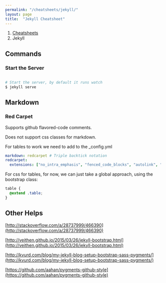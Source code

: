 ```yaml
---
permalink: "/cheatsheets/jekyll/"
layout: page
title:  "Jekyll Cheatsheet"
---
```


<ol class="breadcrumb">
  <li><a href="/cheatsheets">Cheatsheets</a></li>
  <li>Jekyll</li>
</ol>

## Commands

### Start the Server

```sh

# Start the server, by default it runs watch
$ jekyll serve

```

## Markdown

### Red Carpet

Supports github flavored-code comments.

Does not support css classes for markdown.

For tables to work we need to add to the _config.yml

```yaml
markdown: redcarpet # Triple backtick notation
redcarpet:
  extensions: ["no_intra_emphasis", "fenced_code_blocks", "autolink", "tables", "with_toc_data"]
```

For css for tables, for now, we can just take a global approach, using the bootstrap class:

```scss
table {
  @extend .table;
}
```

## Other Helps

[http://stackoverflow.com/a/28737999/466390](http://stackoverflow.com/a/28737999/466390)

[http://veithen.github.io/2015/03/26/jekyll-bootstrap.html](http://veithen.github.io/2015/03/26/jekyll-bootstrap.html)

[http://kvurd.com/blog/my-jekyll-blog-setup-bootstrap-sass-pygments/](http://kvurd.com/blog/my-jekyll-blog-setup-bootstrap-sass-pygments/)

[https://github.com/aahan/pygments-github-style](https://github.com/aahan/pygments-github-style)